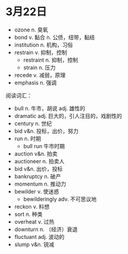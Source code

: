 # 3月22日

- ozone n. 臭氧
- bond v. 黏合 n. 公债，纽带，黏结
- institution n. 机构，习俗
- restrain v. 抑制，控制
  - restraint n. 抑制，控制
  - strain n. 压力
- recede v. 减弱，原理
- emphasis n. 强调

阅读词汇：

- bull n. 牛市，胡说 adj. 雄性的
- dramatic adj. 巨大的，引人注目的，戏剧性的
- century n. 世纪
- bid v&n. 投标，出价，努力
- run n. 时期
  - bull run 牛市时期
- auction v&n. 拍卖
- auctioneer n. 拍卖人
- bid v&n. 出价，投标
- bankruptcy n. 破产
- momentum n. 推动力
- bewilder v. 使迷惑
  - bewilderingly adv. 不可思议地
- reckon v. 料想
- sort n. 种类
- overheat v. 过热
- downturn n. （经济）衰退
- fluctuant adj. 波动的
- slump v&n. 锐减

